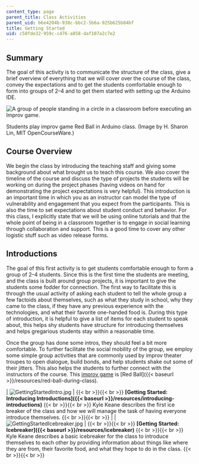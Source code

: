 ```yaml
---
content_type: page
parent_title: Class Activities
parent_uid: b6e4204b-938c-bbc2-5b6a-925b625b04bf
title: Getting Started
uid: c58fde32-959c-c476-a858-daf107a2c7e2
---
```


Summary
-------

The goal of this activity is to communicate the structure of the class, give a brief overview of everything that we will cover over the course of the class, convey the expectations and to get the students comfortable enough to form into groups of 2–4 and to get them started with setting up the Arduino IDE.

![A group of people standing in a circle in a classroom before executing an Improv game.](BASEURL_PLACEHOLDER/resources/arduinointro)  

Students play improv game Red Ball in Arduino class. (Image by H. Sharon Lin, MIT OpenCourseWare.)

Course Overview
---------------

We begin the class by introducing the teaching staff and giving some background about what brought us to teach this course. We also cover the timeline of the course and discuss the type of projects the students will be working on during the project phases (having videos on hand for demonstrating the project expectations is very helpful). This introduction is an important time in which you as an instructor can model the type of vulnerability and engagement that you expect from the participants. This is also the time to set expectations about student conduct and behavior. For this class, I explicitly state that we will be using online tutorials and that the whole point of being in a classroom together is to engage in social learning through collaboration and support. This is a good time to cover any other logistic stuff such as video release forms.

Introductions
-------------

The goal of this first activity is to get students comfortable enough to form a group of 2–4 students. Since this is the first time the students are meeting, and the class is built around group projects, it is important to give the students some fodder for connection. The first way to facilitate this is through the usual activity of asking each student to tell the whole group a few factoids about themselves, such as what they study in school, why they came to the class, if they have any previous experience with the technologies, and what their favorite one-handed food is. During this type of introduction, it is helpful to give a list of items for each student to speak about, this helps shy students have structure for introducing themselves and helps gregarious students stay within a reasonable time.

Once the group has done some intros, they should feel a bit more comfortable. To further facilitate the social mobility of the group, we employ some simple group activities that are commonly used by improv theater troupes to open dialogue, build bonds, and help students shake out some of their jitters. This also helps the students to further connect with the instructors of the course. This [improv game](http://wiki.improvresourcecenter.com/index.php?title=Red_Ball) is [Red Ball]({{< baseurl >}}/resources/red-ball-during-class). 

| ![GettingStartedIntro.jpg](BASEURL_PLACEHOLDER/resources/gettingstartedintro) |  {{< br >}}{{< br >}} ﻿**[Getting Started: Introducing Introductions]({{< baseurl >}}/resources/introducing-introductions)** {{< br >}}{{< br >}} Kyle Keane describes the first ice breaker of the class and how we will manage the task of having everyone introduce themselves.﻿ {{< br >}}{{< br >}}  |
| ![GettingStartedIcebreaker.jpg](BASEURL_PLACEHOLDER/resources/gettingstartedicebreaker) |  {{< br >}}{{< br >}} ﻿**[Getting Started: Icebreaker]({{< baseurl >}}/resources/icebreaker)** {{< br >}}{{< br >}} Kyle Keane describes a basic icebreaker for the class to introduce themselves to each other by providing information about things like where they are from, their favorite food, and what they hope to do in the class.﻿ {{< br >}}{{< br >}}